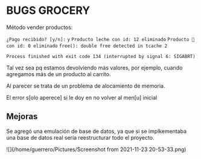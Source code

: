 # BUGS GROCERY

Método vender productos: 

`¿Pago recibido? [y/n]:`
`y`
`Producto leche con id: 12 eliminado`
`Producto      con id: 0 eliminado`
`free(): double free detected in tcache 2`

`Process finished with exit code 134 (interrupted by signal 6: SIGABRT)`

Tal vez sea pq estamos devolviendo más valores, por ejemplo, cuando agregamos más de un producto al carrito. 

Al parecer se trata de un problema de alocamiento de memoria. 

El error s[olo aperece] si le doy en no volver al men[u] inicial

## Mejoras

Se agregó una emulación de base de datos, ya que si se implkementaba una base de datos real sería reestructurar todo el proyecto. 

![](/home/guerrero/Pictures/Screenshot from 2021-11-23 20-53-33.png)

